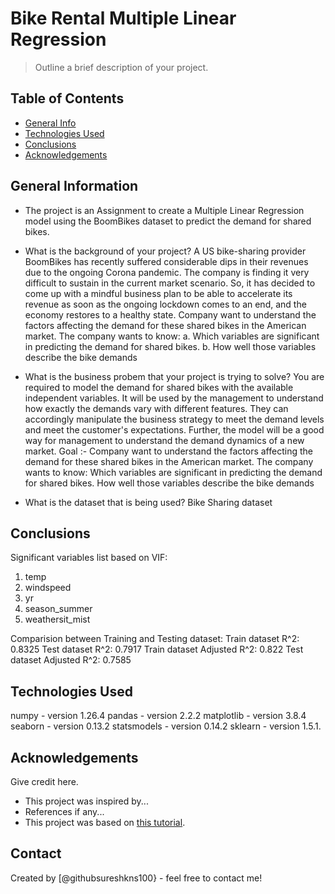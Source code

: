 # Bike Rental Multiple Linear Regression
> Outline a brief description of your project.

## Table of Contents
* [General Info](#general-information)
* [Technologies Used](#technologies-used)
* [Conclusions](#conclusions)
* [Acknowledgements](#acknowledgements)

<!-- You can include any other section that is pertinent to your problem -->

## General Information
- The project is an Assignment to create a Multiple Linear Regression model using the BoomBikes dataset to predict the demand for shared bikes.

- What is the background of your project?
A US bike-sharing provider BoomBikes has recently suffered considerable dips in their revenues due to the ongoing Corona pandemic. The company is finding it very difficult to sustain in the current market scenario. So, it has decided to come up with a mindful business plan to be able to accelerate its revenue as soon as the ongoing lockdown comes to an end, and the economy restores to a healthy state. Company want to understand the factors affecting the demand for these shared bikes in the American market. The company wants to know:
a. Which variables are significant in predicting the demand for shared bikes.
b. How well those variables describe the bike demands

- What is the business probem that your project is trying to solve?
You are required to model the demand for shared bikes with the available independent variables. It will be used by the management 
to understand how exactly the demands vary with different features. They can accordingly manipulate the business strategy to meet
the demand levels and meet the customer's expectations.
Further, the model will be a good way for management to understand the demand dynamics of a new market.
Goal :- Company want to understand the factors affecting the demand for these shared bikes in the American market. 
The company wants to know: Which variables are significant in predicting the demand for shared bikes. How well those variables describe the bike demands

- What is the dataset that is being used?
Bike Sharing dataset

<!-- You don't have to answer all the questions - just the ones relevant to your project. -->

## Conclusions
Significant variables list based on VIF:
1. temp
2. windspeed
3. yr
4. season_summer
5. weathersit_mist

Comparision between Training and Testing dataset:
Train dataset R^2: 0.8325
Test dataset R^2: 0.7917
Train dataset Adjusted R^2: 0.822
Test dataset Adjusted R^2: 0.7585

<!-- You don't have to answer all the questions - just the ones relevant to your project. -->


## Technologies Used
numpy - version 1.26.4
pandas - version 2.2.2
matplotlib - version 3.8.4
seaborn - version 0.13.2
statsmodels - version 0.14.2
sklearn - version 1.5.1.

<!-- As the libraries versions keep on changing, it is recommended to mention the version of library used in this project -->

## Acknowledgements
Give credit here.
- This project was inspired by...
- References if any...
- This project was based on [this tutorial](https://www.example.com).


## Contact
Created by [@githubsureshkns100} - feel free to contact me!


<!-- Optional -->
<!-- ## License -->
<!-- This project is open source and available under the [... License](). -->

<!-- You don't have to include all sections - just the one's relevant to your project -->
